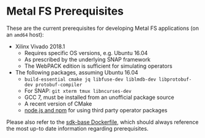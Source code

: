 # Metal FS Prerequisites

These are the current prerequisites for developing Metal FS applications (on an `amd64` host):

 - Xilinx Vivado 2018.1
   - Requires specific OS versions, e.g. Ubuntu 16.04
   - As prescribed by the underlying SNAP framework
   - The WebPACK edition is sufficient for simulating operators
 - The following packages, assuming Ubuntu 16.04
   - `build-essential cmake jq libfuse-dev liblmdb-dev libprotobuf-dev protobuf-compiler`
   - For SNAP: `git xterm tmux libncurses-dev`
   - GCC 7, must be installed from an unofficial package source
   - A recent version of CMake
   - [node.js and npm](https://github.com/nodesource/distributions/blob/master/README.md#deb) for using third party operator packages

Please also refer to the [sdk-base Dockerfile](https://github.com/osmhpi/metalfs/blob/master/docker/sdk-base/Dockerfile), which should always reference the most up-to date information regarding prerequisites.

